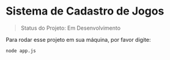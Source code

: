 # Sistema de Cadastro de Jogos

>Status do Projeto: Em Desenvolvimento

Para rodar esse projeto em sua máquina, por favor digite:

```
node app.js
```

